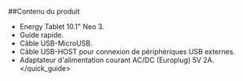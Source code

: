 ##Contenu du produit

* Energy Tablet 10.1" Neo 3. 
* Guide rapide.
* Câble USB-MicroUSB.
* Câble USB-HOST pour connexion de périphériques USB externes.
* Adaptateur d'alimentation courant AC/DC (Europlug) 5V 2A.
</quick_guide>
